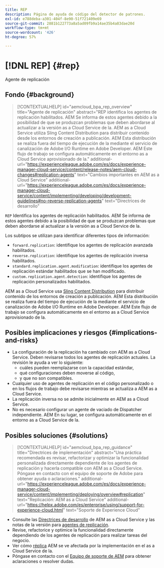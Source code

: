 ```yaml
---
title: REP
description: Página de ayuda de código del detector de patrones.
exl-id: e788deba-a301-404f-8e90-51f721409e69
source-git-commit: 2881b122773a8a5ad09fb9a14ae35b4a83dae20d
workflow-type: tm+mt
source-wordcount: '426'
ht-degree: 57%

---
```


# [!DNL REP] {#rep}

Agente de replicación

## Fondo {#background}

>[!CONTEXTUALHELP]
>id="aemcloud_bpa_rep_overview"
>title="Agente de replicación"
>abstract="REP identifica los agentes de replicación habilitados. AEM Se informa de estos agentes debido a la posibilidad de que se produzcan problemas que deben abordarse al actualizar a la versión as a Cloud Service de la. AEM as a Cloud Service utiliza Sling Content Distribution para distribuir contenido desde los entornos de creación a publicación. AEM Esta distribución se realiza fuera del tiempo de ejecución de la mediante el servicio de canalización de Adobe I/O Runtime en Adobe Developer. AEM Este flujo de trabajo se configura automáticamente en el entorno as a Cloud Service aprovisionado de la."
>additional-url="https://experienceleague.adobe.com/es/docs/experience-manager-cloud-service/content/release-notes/aem-cloud-changes#replication-agents" text="Cambios importantes en AEM as a Cloud Service"
>additional-url="https://experienceleague.adobe.com/es/docs/experience-manager-cloud-service/content/implementing/developing/development-guidelines#no-reverse-replication-agents" text="Directrices de desarrollo"

`REP` Identifica los agentes de replicación habilitados. AEM Se informa de estos agentes debido a la posibilidad de que se produzcan problemas que deben abordarse al actualizar a la versión as a Cloud Service de la.

Los subtipos se utilizan para identificar diferentes tipos de información:

* `forward.replication`: identifique los agentes de replicación avanzada habilitados.
* `reverse.replication`: identifique los agentes de replicación inversa habilitados.
* `standard.replication.agent.modification`: identifique los agentes de replicación estándar habilitados que se han modificado.
* `custom.replication.agent.detection`: identifique los agentes de replicación personalizados habilitados.

AEM as a Cloud Service usa [Sling Content Distribution](https://sling.apache.org/documentation/bundles/content-distribution.html) para distribuir contenido de los entornos de creación a publicación. AEM Esta distribución se realiza fuera del tiempo de ejecución de la mediante el servicio de canalización de Adobe I/O Runtime en Adobe Developer. AEM Este flujo de trabajo se configura automáticamente en el entorno as a Cloud Service aprovisionado de la.

## Posibles implicaciones y riesgos {#implications-and-risks}

* La configuración de la replicación ha cambiado con AEM as a Cloud Service. Deben revisarse todos los agentes de replicación actuales. La revisión le ayuda a ver lo siguiente:
   * cuáles pueden reemplazarse con la capacidad estándar,
   * qué configuraciones deben moverse al código,
   * y que no son compatibles.
* Cualquier uso de agentes de replicación en el código personalizado o en los flujos de trabajo debe revisarse mientras se actualiza a AEM as a Cloud Service.
* La replicación inversa no se admite inicialmente en AEM as a Cloud Service.
* No es necesario configurar un agente de vaciado de Dispatcher independiente. AEM En su lugar, se configura automáticamente en el entorno as a Cloud Service de la.

## Posibles soluciones {#solutions}

>[!CONTEXTUALHELP]
>id="aemcloud_bpa_rep_guidance"
>title="Directrices de implementación"
>abstract="Una práctica recomendada es revisar, refactorizar y optimizar la funcionalidad personalizada directamente dependiente de los agentes de replicación y hacerla compatible con AEM as a Cloud Service. Póngase en contacto con el equipo de soporte de Adobe para obtener ayuda o aclaraciones."
>additional-url="https://experienceleague.adobe.com/es/docs/experience-manager-cloud-service/content/implementing/deploying/overview#replication" text="Replicación: AEM as a Cloud Service"
>additional-url="https://helpx.adobe.com/es/enterprise/using/support-for-experience-cloud.html" text="Soporte de Experience Cloud"

* Consulte las [Directrices de desarrollo](https://experienceleague.adobe.com/es/docs/experience-manager-cloud-service/content/implementing/developing/development-guidelines#no-reverse-replication-agents) de AEM as a Cloud Service y las notas de la versión para [agentes de replicación](https://experienceleague.adobe.com/es/docs/experience-manager-cloud-service/content/release-notes/aem-cloud-changes#replication-agents).
* Revise, refactorice y optimice la funcionalidad directamente dependiendo de los agentes de replicación para realizar tareas del negocio.
* Ver cómo [réplica](https://experienceleague.adobe.com/es/docs/experience-manager-cloud-service/content/implementing/deploying/overview#replication) AEM se ve afectada por la implementación en el as a Cloud Service de la.
* Póngase en contacto con el [Equipo de soporte de AEM](https://helpx.adobe.com/es/enterprise/using/support-for-experience-cloud.html) para obtener aclaraciones o resolver dudas.
